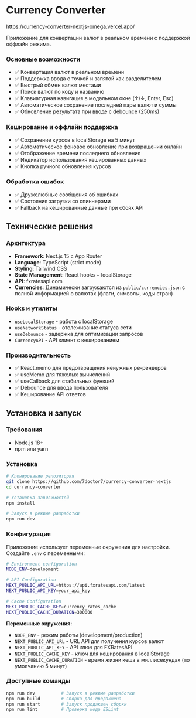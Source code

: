 # Currency Converter

https://currency-converter-nextjs-omega.vercel.app/

Приложение для конвертации валют в реальном времени с поддержкой оффлайн режима.

### Основные возможности
- ✅ Конвертация валют в реальном времени
- ✅ Поддержка ввода с точкой и запятой как разделителем
- ✅ Быстрый обмен валют местами
- ✅ Поиск валют по коду и названию
- ✅ Клавиатурная навигация в модальном окне (↑/↓, Enter, Esc)
- ✅ Автоматическое сохранение последней пары валют и суммы
- ✅ Обновление результата при вводе с debounce (250ms)

### Кеширование и оффлайн поддержка
- ✅ Сохранение курсов в localStorage на 5 минут
- ✅ Автоматическое фоновое обновление при возвращении онлайн
- ✅ Отображение времени последнего обновления
- ✅ Индикатор использования кешированных данных
- ✅ Кнопка ручного обновления курсов

### Обработка ошибок
- ✅ Дружелюбные сообщения об ошибках
- ✅ Состояния загрузки со спиннерами
- ✅ Fallback на кешированные данные при сбоях API

## Технические решения

### Архитектура
- **Framework**: Next.js 15 с App Router
- **Language**: TypeScript (strict mode)
- **Styling**: Tailwind CSS
- **State Management**: React hooks + localStorage
- **API**: fxratesapi.com
- **Currencies**: Динамически загружаются из `public/currencies.json` с полной информацией о валютах (флаги, символы, коды стран)

### Hooks и утилиты
- `useLocalStorage` - работа с localStorage
- `useNetworkStatus` - отслеживание статуса сети
- `useDebounce` - задержка для оптимизации запросов
- `CurrencyAPI` - API клиент с кешированием

### Производительность
- ✅ React.memo для предотвращения ненужных ре-рендеров
- ✅ useMemo для тяжелых вычислений
- ✅ useCallback для стабильных функций
- ✅ Debounce для ввода пользователя
- ✅ Кеширование API ответов

## Установка и запуск

### Требования
- Node.js 18+ 
- npm или yarn

### Установка
```bash
# Клонирование репозитория
git clone https://github.com/7doctor7/currency-converter-nextjs
cd currency-converter

# Установка зависимостей
npm install

# Запуск в режиме разработки
npm run dev
```

### Конфигурация
Приложение использует переменные окружения для настройки. Создайте `.env` с переменными:

```bash
# Environment configuration
NODE_ENV=development

# API Configuration
NEXT_PUBLIC_API_URL=https://api.fxratesapi.com/latest
NEXT_PUBLIC_API_KEY=your_api_key

# Cache Configuration
NEXT_PUBLIC_CACHE_KEY=currency_rates_cache
NEXT_PUBLIC_CACHE_DURATION=300000
```

**Переменные окружения:**
- `NODE_ENV` - режим работы (development/production)
- `NEXT_PUBLIC_API_URL` - URL API для получения курсов валют
- `NEXT_PUBLIC_API_KEY` - API ключ для FXRatesAPI
- `NEXT_PUBLIC_CACHE_KEY` - ключ для кеширования в localStorage
- `NEXT_PUBLIC_CACHE_DURATION` - время жизни кеша в миллисекундах (по умолчанию 5 минут)

### Доступные команды
```bash
npm run dev          # Запуск в режиме разработки
npm run build        # Сборка для продакшена  
npm run start        # Запуск продакшен сборки
npm run lint         # Проверка кода ESLint
```
